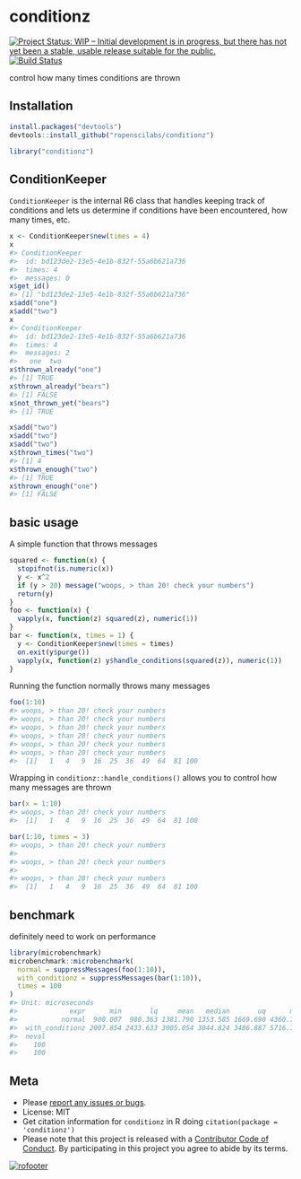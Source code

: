 conditionz
==========



[![Project Status: WIP – Initial development is in progress, but there has not yet been a stable, usable release suitable for the public.](https://www.repostatus.org/badges/latest/wip.svg)](https://www.repostatus.org/#wip)
[![Build Status](https://travis-ci.com/ropenscilabs/conditionz.svg?branch=master)](https://travis-ci.com/ropenscilabs/conditionz)

control how many times conditions are thrown

## Installation


```r
install.packages("devtools")
devtools::install_github("ropenscilabs/conditionz")
```


```r
library("conditionz")
```

## ConditionKeeper

`ConditionKeeper` is the internal R6 class that handles keeping track of 
conditions and lets us determine if conditions have been encountered,
how many times, etc.


```r
x <- ConditionKeeper$new(times = 4)
x
#> ConditionKeeper
#>  id: bd123de2-13e5-4e1b-832f-55a6b621a736
#>  times: 4
#>  messages: 0
x$get_id()
#> [1] "bd123de2-13e5-4e1b-832f-55a6b621a736"
x$add("one")
x$add("two")
x
#> ConditionKeeper
#>  id: bd123de2-13e5-4e1b-832f-55a6b621a736
#>  times: 4
#>  messages: 2
#>   one  two
x$thrown_already("one")
#> [1] TRUE
x$thrown_already("bears")
#> [1] FALSE
x$not_thrown_yet("bears")
#> [1] TRUE

x$add("two")
x$add("two")
x$add("two")
x$thrown_times("two")
#> [1] 4
x$thrown_enough("two")
#> [1] TRUE
x$thrown_enough("one")
#> [1] FALSE
```

## basic usage

A simple function that throws messages


```r
squared <- function(x) {
  stopifnot(is.numeric(x))
  y <- x^2
  if (y > 20) message("woops, > than 20! check your numbers")
  return(y)
}
foo <- function(x) {
  vapply(x, function(z) squared(z), numeric(1))
}
bar <- function(x, times = 1) {
  y <- ConditionKeeper$new(times = times)
  on.exit(y$purge())
  vapply(x, function(z) y$handle_conditions(squared(z)), numeric(1))
}
```

Running the function normally throws many messages


```r
foo(1:10)
#> woops, > than 20! check your numbers
#> woops, > than 20! check your numbers
#> woops, > than 20! check your numbers
#> woops, > than 20! check your numbers
#> woops, > than 20! check your numbers
#> woops, > than 20! check your numbers
#>  [1]   1   4   9  16  25  36  49  64  81 100
```

Wrapping in `conditionz::handle_conditions()` allows you to control how many messages
are thrown


```r
bar(x = 1:10)
#> woops, > than 20! check your numbers
#>  [1]   1   4   9  16  25  36  49  64  81 100
```


```r
bar(1:10, times = 3)
#> woops, > than 20! check your numbers
#> 
#> woops, > than 20! check your numbers
#> 
#> woops, > than 20! check your numbers
#>  [1]   1   4   9  16  25  36  49  64  81 100
```

## benchmark

definitely need to work on performance


```r
library(microbenchmark)
microbenchmark::microbenchmark(
  normal = suppressMessages(foo(1:10)),
  with_conditionz = suppressMessages(bar(1:10)),
  times = 100
)
#> Unit: microseconds
#>             expr      min       lq     mean   median       uq      max
#>           normal  900.007  980.363 1381.790 1353.585 1669.690 4360.756
#>  with_conditionz 2007.854 2433.633 3005.054 3044.824 3486.887 5716.751
#>  neval
#>    100
#>    100
```

## Meta

* Please [report any issues or bugs](https://github.com/ropenscilabs/conditionz/issues).
* License: MIT
* Get citation information for `conditionz` in R doing `citation(package = 'conditionz')`
* Please note that this project is released with a [Contributor Code of Conduct](CODE_OF_CONDUCT.md). By participating in this project you agree to abide by its terms.

[![rofooter](https://ropensci.org/public_images/github_footer.png)](https://ropensci.org)
